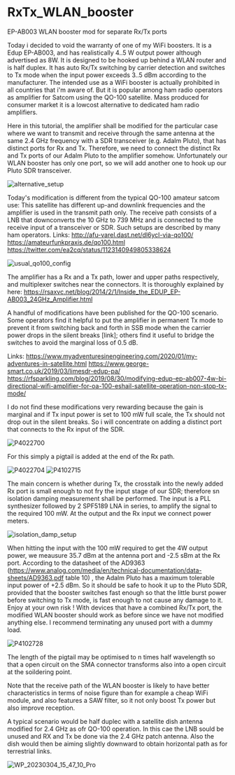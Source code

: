 # RxTx_WLAN_booster
EP-AB003 WLAN booster mod for separate Rx/Tx ports

Today i decided to void the warranty of one of my WiFi boosters. It is a Edup EP-AB003, and has realistically 4..5 W output power although advertised as 8W. It is designed to be hooked up behind a WLAN router and is half duplex. It has auto Rx/Tx switching by carrier detection and switches to Tx mode when the input power exceeds 3..5 dBm according to the manufacturer. The intended use as a WiFi booster is actually prohibited in all countries that i'm aware of. But it is popular among ham radio operators as amplifier for Satcom using the QO-100 satellite. Mass produced for consumer market it is a lowcost alternative to dedicated ham radio amplifiers.

Here in this tutorial, the amplifier shall be modified for the particular case where we want to transmit and receive through the same antenna at the same 2.4 GHz frequency with a SDR transceiver (e.g. Adalm Pluto), that has distinct ports for Rx and Tx. Therefore, we need to connect the distinct Rx and Tx ports of our Adalm Pluto to the amplifier somehow. Unfortunately our WLAN booster has only one port, so we will add another one to hook up our Pluto SDR transceiver.

![alternative_setup](https://user-images.githubusercontent.com/96028811/231276531-4f1f53d6-c549-43c4-a847-95a397e26fc1.jpg)

Today's modification is different from the typical QO-100 amateur satcom use: This satellite has different up-and downlink frequencies and the amplifier is used in the transmit path only. The receive path consists of a LNB that downconverts the 10 GHz to 739 MHz  and is connected to the receive input of a transceiver or SDR. Such setups are described by many ham operators. Links: 
http://afu-varel.dast.net/dl6ycl-via-qo100/
https://amateurfunkpraxis.de/qo100.html
https://twitter.com/ea2cq/status/1123140949805338624

![usual_qo100_config](https://user-images.githubusercontent.com/96028811/231276602-08e6c666-9b68-42cc-bfd7-4a939a21beac.jpg)


The amplifier has a Rx and a Tx path, lower and upper paths respectively, and multiplexer switches near the connectors. It is thoroughly explained by here:
https://rsaxvc.net/blog/2014/2/1/Inside_the_EDUP_EP-AB003_24GHz_Amplifier.html

 A handful of modifications have been published for the QO-100 scenario. Some operators find it helpful to put the amplifier in permanent Tx mode to prevent it from switching back and forth in SSB mode when the carrier power drops in the silent breaks [link]; others find it useful to bridge the switches to avoid the marginal loss of 0.5 dB.
 
Links:
https://www.myadventuresinengineering.com/2020/01/my-adventures-in-satellite.html
https://www.george-smart.co.uk/2019/03/limesdr-edup-pa/
https://rfsparkling.com/blog/2019/08/30/modifying-edup-ep-ab007-4w-bi-directional-wifi-amplifier-for-oa-100-eshail-satellite-operation-non-stop-tx-mode/

I do not find these modifications very rewarding because the gain is marginal and if Tx input power is set to 100 mW full scale, the Tx should not drop out in the silent breaks. So i will concentrate on adding a distinct port that connects to the Rx input of the SDR.

![P4022700](https://user-images.githubusercontent.com/96028811/231276899-d7849688-a6c9-4a83-8800-4f614ad572c6.JPG)

For this simply a pigtail is added at the end of the Rx path.

![P4022704](https://user-images.githubusercontent.com/96028811/231277107-f3b4ecd0-afe9-4419-88d8-c29470e04dea.JPG)
![P4102715](https://user-images.githubusercontent.com/96028811/231277157-b37cafb6-b07a-4fc9-aeca-1f7e48016013.jpg)


The main concern is whether during Tx, the crosstalk into the newly added Rx port is small enough to not fry the input stage of our SDR; therefore sn isolation damping measurement shall be performed. The input is a PLL synthesizer followed by 2 SPF5189 LNA in series, to amplify the signal to the required 100 mW. At the output and the Rx input we connect power meters.

![isolation_damp_setup](https://user-images.githubusercontent.com/96028811/231277258-b1d405d1-59f2-43fb-ad53-2e3216d15fbe.jpg)

When hitting the input with the 100 mW required to get the 4W output power, we meausure 35.7 dBm at the antenna port and -2.5 sBm at the Rx port.  According to the datasheet of the AD9363 (https://www.analog.com/media/en/technical-documentation/data-sheets/AD9363.pdf table 10) , the Adalm Pluto has a maximum tolerable input power of +2.5 dBm. So it should be safe to hook it up to the Pluto SDR, provided that the booster switches fast enough so that the little burst power before switching to Tx mode, is fast enough to not cause any damage to it. Enjoy at your own risk ! With devices that have a combined Rx/Tx port, the modified WLAN booster should work as before since we have not modified anything else. I recommend terminating any unused port with a dummy load.

![P4102728](https://user-images.githubusercontent.com/96028811/231277491-6d50c383-fec2-4d53-bca8-16491237cb84.jpg)

The length of the pigtail may be optimised to n times half wavelength so that a open circuit on the SMA connector transforms also into a open circuit at the soildering point.

Note that the receive path of the WLAN booster is likely to have better characteristics in terms of noise figure than for example a cheap WiFi module, and also features a SAW filter, so it not only boost Tx power but also improve reception.

A typical scenario would be half duplec with a satellite dish antenna modified for 2.4 GHz as ofr QO-100 operation. In this cae the LNB sould be unused and RX and Tx be done via the 2.4 GHz patch antenna. Also the dish would then be aiming slightly downward to obtain horizontal path as for terrestrial links.

![WP_20230304_15_47_10_Pro](https://user-images.githubusercontent.com/96028811/231277669-237445d3-3e47-4b5e-8d8a-8af53bd31fcc.jpg)
